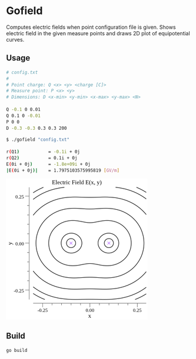# Gofield

Computes electric fields when point configuration file is given. Shows electric field in the given measure points and draws 2D plot of equipotential curves.

## Usage

```sh
# config.txt
#
# Point charge: Q <x> <y> <charge [C]>
# Measure point: P <x> <y>
# Dimensions: D <x-min> <y-min> <x-max> <y-max> <N>

Q -0.1 0 0.01
Q 0.1 0 -0.01
P 0 0
D -0.3 -0.3 0.3 0.3 200
```

```sh
$ ./gofield "config.txt"

r(Q1)           = -0.1i + 0j
r(Q2)           = 0.1i + 0j
E(0i + 0j)      = -1.8e+09i + 0j
|E(0i + 0j)|    = 1.7975103575995819 [GV/m]
```

![Result equipotential curves](resources/result.png?raw=true "Result equipotential curves")

## Build

```sh
go build
```